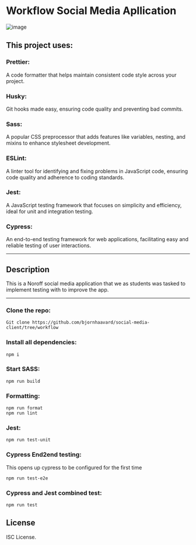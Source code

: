 # Workflow Social Media Apllication


![image](https://github.com/bjornhaavard/social-media-client/assets/94046432/a03dde25-70f8-425b-a8a3-3c4940d0a980)

## This project uses:

### Prettier:

A code formatter that helps maintain consistent code style across your project.

### Husky:

Git hooks made easy, ensuring code quality and preventing bad commits.

### Sass:

A popular CSS preprocessor that adds features like variables, nesting, and mixins to enhance stylesheet development.

### ESLint:

A linter tool for identifying and fixing problems in JavaScript code, ensuring code quality and adherence to coding standards.

### Jest:

A JavaScript testing framework that focuses on simplicity and efficiency, ideal for unit and integration testing.

### Cypress:

An end-to-end testing framework for web applications, facilitating easy and reliable testing of user interactions.

---

## Description

This is a Noroff social media application that we as students was tasked to implement testing with to improve the app.

---

### Clone the repo:

```
Git clone https://github.com/bjornhaavard/social-media-client/tree/workflow
```
### Install all dependencies:

```
npm i
```

### Start SASS:

```
npm run build
```

### Formatting:

```
npm run format
npm run lint
```

### Jest:

```
npm run test-unit
```

### Cypress End2end testing:

This opens up cypress to be configured for the first time
```
npm run test-e2e
```


### Cypress and Jest combined test:

```
npm run test
```

## License

ISC License.



